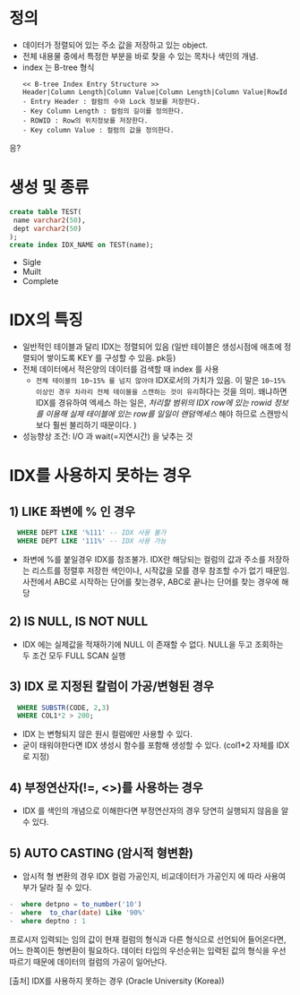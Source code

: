 

# 정의
 - 데이터가 정렬되어 있는 주소 값을 저장하고 있는 object.
 - 전체 내용물 중에서 특정한 부분을 바로 찾을 수 있는 목차나 색인의 개념.
 - index 는 B-tree 형식
   ```
   << B-tree Index Entry Structure >>
   Header|Column Length|Column Value|Column Length|Column Value|RowId
   - Entry Header : 컬럼의 수와 Lock 정보를 저장한다.
   - Key Column Length : 컬럼의 길이를 정의한다.
   - ROWID : Row의 위치정보를 저장한다.
   - Key column Value : 컬럼의 값을 정의한다.
   ```
응?
# 생성 및 종류
 ```sql
 create table TEST(
  name varchar2(50),
  dept varchar2(50)
 );
 create index IDX_NAME on TEST(name);
 ```
 - Sigle
 - Muilt
 - Complete
 


# IDX의 특징
- 일반적인 테이블과 달리 IDX는 정렬되어 있음 (일반 테이블은 생성시점에 애초에 정렬되어 쌓이도록 KEY 를 구성할 수 있음. pk등)
- 전체 데이터에서 적은양의 데이터를 검색할 때 index 를 사용
  - `전체 테이블의 10~15% 를 넘지 않아야` IDX로서의 가치가 있음. 이 말은 `10~15% 이상인 경우 차라리 전체 테이블을 스캔하는 것이 유리`하다는 것을 의미. 왜냐하면 IDX를 경유하여 엑세스 하는 일은, _처리할 범위의 IDX row에 있는 rowid 정보를 이용해 실제 테이블에 있는 row를 일일이 랜덤엑세스_ 해야 하므로 스캔방식보다 훨씬 불리하기 때문이다. )
- 성능향상 조건: I/O 과 wait(=지연시간) 을 낮추는 것


# IDX를 사용하지 못하는 경우
## 1) LIKE 좌변에 % 인 경우
```sql
  WHERE DEPT LIKE '%111' -- IDX 사용 불가
  WHERE DEPT LIKE '111%' -- IDX 사용 가능
```
 - 좌변에 %를 붙일경우 IDX를 참조불가. IDX란 해당되는 컬럼의 값과 주소를 저장하는 리스트를 정렬후 저장한 색인이나, 시작값을 모를 경우 참조할 수가 없기 때문임. 사전에서 ABC로 시작하는 단어를 찾는경우, ABC로 끝나는 단어를 찾는 경우에 해당

## 2) IS NULL, IS NOT NULL
- IDX 에는 실제값을 적재하기에 NULL 이 존재할 수 없다. NULL을 두고 조회하는 두 조건 모두 FULL SCAN 실행

## 3) IDX 로 지정된 칼럼이 가공/변형된 경우
```SQL
  WHERE SUBSTR(CODE, 2,3)
  WHERE COL1*2 > 200;
```
 - IDX 는 변형되지 않은 원시 컬럼에만 사용할 수 있다.
 - 굳이 태워야한다면 IDX 생성시 함수를 포함해 생성할 수 있다. (col1*2 자체를 IDX 로 지정)


## 4) 부정연산자(!=, <>)를 사용하는 경우
 - IDX 를 색인의 개념으로 이해한다면 부정연산자의 경우 당연히 실행되지 않음을 알 수 있다.

## 5) AUTO CASTING (암시적 형변환)
 - 암시적 형 변환의 경우 IDX 컬럼 가공인지, 비교데이터가 가공인지 에 따라 사용여부가 달라 질 수 있다.
```SQL
-  where detpno = to_number('10')
-  where  to_char(date) Like '90%'
-  where deptno : 1
```

프로시저 입력되는 임의 값이 현재 컬럼의 형식과 다른 형식으로 선언되어 들어온다면,  어느 한쪽이든 형변환이 필요하다. 데이터 타입의 우선순위는 입력된 값의 형식을 우선 따르기 때문에 데이터의 컬럼의 가공이 일어난다.

[출처] IDX를 사용하지 못하는 경우 (Oracle University (Korea))
